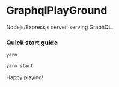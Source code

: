 # GraphqlPlayGround
Nodejs/Expressjs server, serving GraphQL.


### Quick start guide

```bash
yarn

yarn start
```

Happy playing!
